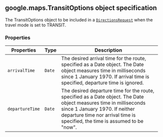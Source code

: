 <h2 id="TransitOptions">
google.maps.TransitOptions
object specification
</h2><p>The TransitOptions object to be included in a <code><a href="#DirectionsRequest">DirectionsRequest</a></code> when the travel mode is set to TRANSIT.</p><h3>Properties</h3><table summary="interface TransitOptions - Properties" width="100%">
<thead>
<tr><th>Properties</th>
<th>Type</th>
<th>Description</th>
</tr></thead>
<tbody>
<tr>
<td><code>arrivalTime</code></td>
<td><code>Date</code></td>
<td>The desired arrival time for the route, specified as a Date object. The Date object measures time in milliseconds since 1 January 1970. If arrival time is specified, departure time is ignored.</td>
</tr>
<tr>
<td><code>departureTime</code></td>
<td><code>Date</code></td>
<td>The desired departure time for the route, specified as a Date object. The Date object measures time in milliseconds since 1 January 1970. If neither departure time nor arrival time is specified, the time is assumed to be "now".</td>
</tr>
</tbody>
</table>